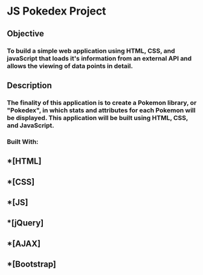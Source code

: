 # JS Pokedex Project

## Objective
### To build a simple web application using HTML, CSS, and javaScript that loads it's information from an external API and allows the viewing of data points in detail.

## Description
### The finality of this application is to create a Pokemon library, or "Pokedex", in which stats and attributes for each Pokemon will be displayed. This application will be built using HTML, CSS, and JavaScript.

### Built With:
## *[HTML]
## *[CSS]
## *[JS]
## *[jQuery]
## *[AJAX]
## *[Bootstrap]